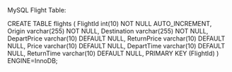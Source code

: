 MySQL Flight Table:

CREATE TABLE flights (
    FlightId int(10) NOT NULL AUTO_INCREMENT,
    Origin varchar(255) NOT NULL,
    Destination varchar(255) NOT NULL,
    DepartPrice varchar(10) DEFAULT NULL,
    ReturnPrice varchar(10) DEFAULT NULL,
    Price varchar(10) DEFAULT NULL,
    DepartTime varchar(10) DEFAULT NULL,
    ReturnTime varchar(10) DEFAULT NULL,
    PRIMARY KEY (FlightId)
  ) ENGINE=InnoDB;
